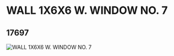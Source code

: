 # WALL 1X6X6 W. WINDOW NO. 7
## 17697
![WALL 1X6X6 W. WINDOW NO. 7](https://lc-www-live-s.legocdn.com/media/bricks/5/2/6075173.jpg)